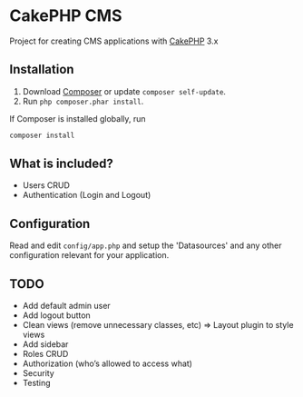 # CakePHP CMS

Project for creating CMS applications with [CakePHP](http://cakephp.org) 3.x

## Installation

1. Download [Composer](http://getcomposer.org/doc/00-intro.md) or update `composer self-update`.
2. Run `php composer.phar install`.

If Composer is installed globally, run
```bash
composer install
```

## What is included?
* Users CRUD
* Authentication (Login and Logout)

## Configuration

Read and edit `config/app.php` and setup the 'Datasources' and any other
configuration relevant for your application.

## TODO
* Add default admin user
* Add logout button
* Clean views (remove unnecessary classes, etc) => Layout plugin to style views
* Add sidebar
* Roles CRUD
* Authorization (who’s allowed to access what)
* Security
* Testing
